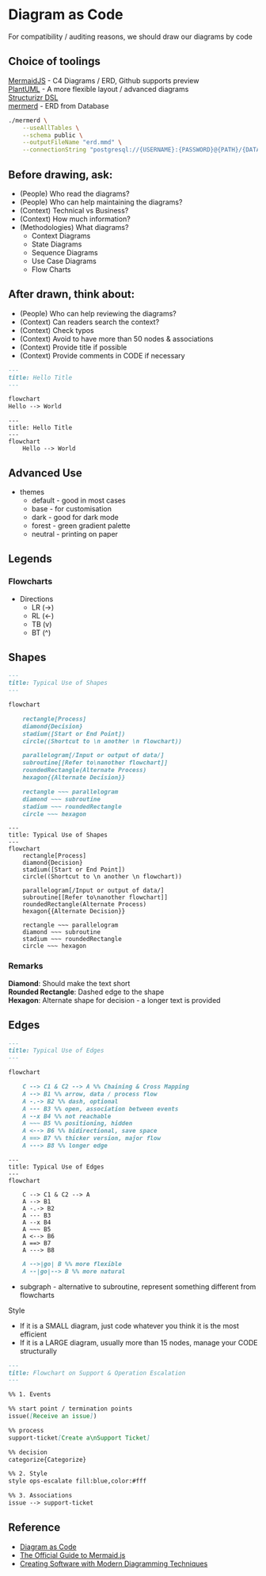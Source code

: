# Diagram as Code

For compatibility / auditing reasons, we should draw our diagrams by code

## Choice of toolings

[MermaidJS](https://mermaid.js.org "https://mermaid.js.org") - C4 Diagrams / ERD, Github supports preview  
[PlantUML](https://plantuml.com "https://plantuml.com") - A more flexible layout / advanced diagrams  
[Structurizr DSL](https://structurizr.com "https://structurizr.com")  
[mermerd](https://github.com/KarnerTh/mermerd "https://github.com/KarnerTh/mermerd") - ERD from Database

```bash
./mermerd \
    --useAllTables \
    --schema public \
    --outputFileName "erd.mmd" \
    --connectionString "postgresql://{USERNAME}:{PASSWORD}@{PATH}/{DATABASE}"
```

## Before drawing, ask:

- (People) Who read the diagrams?
- (People) Who can help maintaining the diagrams?
- (Context) Technical vs Business?
- (Context) How much information?
- (Methodologies) What diagrams?
  - Context Diagrams
  - State Diagrams
  - Sequence Diagrams
  - Use Case Diagrams
  - Flow Charts

## After drawn, think about:

- (People) Who can help reviewing the diagrams?
- (Context) Can readers search the context?
- (Context) Check typos
- (Context) Avoid to have more than 50 nodes & associations
- (Context) Provide title if possible
- (Context) Provide comments in CODE if necessary

```markdown
---
title: Hello Title
---

flowchart
Hello --> World
```

```mermaid
---
title: Hello Title
---
flowchart
	Hello --> World
```

## Advanced Use

- themes
  - default - good in most cases
  - base - for customisation
  - dark - good for dark mode
  - forest - green gradient palette
  - neutral - printing on paper

## Legends

### Flowcharts

- Directions
  - LR (->)
  - RL (<-)
  - TB (v)
  - BT (^)

## Shapes

```markdown
---
title: Typical Use of Shapes
---

flowchart

    rectangle[Process]
    diamond{Decision}
    stadium([Start or End Point])
    circle((Shortcut to \n another \n flowchart))

    parallelogram[/Input or output of data/]
    subroutine[[Refer to\nanother flowchart]]
    roundedRectangle(Alternate Process)
    hexagon{{Alternate Decision}}

    rectangle ~~~ parallelogram
    diamond ~~~ subroutine
    stadium ~~~ roundedRectangle
    circle ~~~ hexagon
```

```mermaid
---
title: Typical Use of Shapes
---
flowchart
	rectangle[Process]
    diamond{Decision}
    stadium([Start or End Point])
    circle((Shortcut to \n another \n flowchart))

    parallelogram[/Input or output of data/]
    subroutine[[Refer to\nanother flowchart]]
    roundedRectangle(Alternate Process)
    hexagon{{Alternate Decision}}

    rectangle ~~~ parallelogram
    diamond ~~~ subroutine
    stadium ~~~ roundedRectangle
    circle ~~~ hexagon
```

### Remarks

**Diamond**: Should make the text short  
**Rounded Rectangle**: Dashed edge to the shape  
**Hexagon**: Alternate shape for decision - a longer text is provided

## Edges

```markdown
---
title: Typical Use of Edges
---

flowchart

    C --> C1 & C2 --> A %% Chaining & Cross Mapping
    A --> B1 %% arrow, data / process flow
    A -.-> B2 %% dash, optional
    A --- B3 %% open, association between events
    A --x B4 %% not reachable
    A ~~~ B5 %% positioning, hidden
    A <--> B6 %% bidirectional, save space
    A ==> B7 %% thicker version, major flow
    A ---> B8 %% longer edge
```

```mermaid
---
title: Typical Use of Edges
---
flowchart

    C --> C1 & C2 --> A
    A --> B1
    A -.-> B2
    A --- B3
    A --x B4
    A ~~~ B5
    A <--> B6
    A ==> B7
    A ---> B8
```

```markdown
    A -->|go| B %% more flexible
    A --|go|--> B %% more natural
```

- subgraph - alternative to subroutine, represent something different from flowcharts

Style

- If it is a SMALL diagram, just code whatever you think it is the most efficient
- If it is a LARGE diagram, usually more than 15 nodes, manage your CODE structurally

```markdown
---
title: Flowchart on Support & Operation Escalation
---

%% 1. Events

%% start point / termination points
issue([Receive an issue])

%% process
support-ticket[Create a\nSupport Ticket]

%% decision
categorize{Categorize}

%% 2. Style
style ops-escalate fill:blue,color:#fff

%% 3. Associations
issue --> support-ticket
```

## Reference

- [Diagram as Code](https://blog.bytebytego.com/p/diagram-as-code "https://blog.bytebytego.com/p/diagram-as-code")
- [The Official Guide to Mermaid.js](https://mermaid.js.org/landing "https://mermaid.js.org/landing")
- [Creating Software with Modern Diagramming Techniques](https://pragprog.com/titles/apdiag/creating-software-with-modern-diagramming-techniques "https://pragprog.com/titles/apdiag/creating-software-with-modern-diagramming-techniques")
